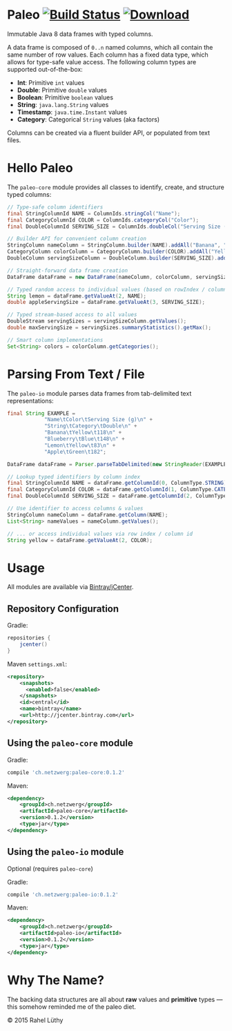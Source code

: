 # Paleo  [![Build Status](https://travis-ci.org/netzwerg/paleo.svg?branch=master)](https://travis-ci.org/netzwerg/paleo) [ ![Download](https://api.bintray.com/packages/netzwerg/maven/paleo/images/download.svg) ](https://bintray.com/netzwerg/maven/paleo/_latestVersion)

Immutable Java 8 data frames with typed columns.

A data frame is composed of `0..n` named columns, which all contain the same number of row values. Each column has a fixed
data type, which allows for type-safe value access. The following column types are supported out-of-the-box:

* **Int**: Primitive `int` values
* **Double**: Primitive `double` values
* **Boolean**: Primitive `boolean` values
* **String**: `java.lang.String` values
* **Timestamp**: `java.time.Instant` values
* **Category**: Categorical `String` values (aka factors)

Columns can be created via a fluent builder API, or populated from text files.

# Hello Paleo

The `paleo-core` module provides all classes to identify, create, and structure typed columns: 

```java
// Type-safe column identifiers
final StringColumnId NAME = ColumnIds.stringCol("Name");
final CategoryColumnId COLOR = ColumnIds.categoryCol("Color");
final DoubleColumnId SERVING_SIZE = ColumnIds.doubleCol("Serving Size (g)");

// Builder API for convenient column creation
StringColumn nameColumn = StringColumn.builder(NAME).addAll("Banana", "Blueberry", "Lemon", "Apple").build();
CategoryColumn colorColumn = CategoryColumn.builder(COLOR).addAll("Yellow", "Blue", "Yellow", "Green").build();
DoubleColumn servingSizeColumn = DoubleColumn.builder(SERVING_SIZE).addAll(118, 148, 83, 182).build();

// Straight-forward data frame creation
DataFrame dataFrame = new DataFrame(nameColumn, colorColumn, servingSizeColumn);

// Typed random access to individual values (based on rowIndex / columnId)
String lemon = dataFrame.getValueAt(2, NAME);
double appleServingSize = dataFrame.getValueAt(3, SERVING_SIZE);

// Typed stream-based access to all values
DoubleStream servingSizes = servingSizeColumn.getValues();
double maxServingSize = servingSizes.summaryStatistics().getMax();

// Smart column implementations
Set<String> colors = colorColumn.getCategories();
```

# Parsing From Text / File

The `paleo-io` module parses data frames from tab-delimited text representations:

```java
final String EXAMPLE =
            "Name\tColor\tServing Size (g)\n" +
            "String\tCategory\tDouble\n" +
            "Banana\tYellow\t118\n" +
            "Blueberry\tBlue\t148\n" +
            "Lemon\tYellow\t83\n" +
            "Apple\tGreen\t182";

DataFrame dataFrame = Parser.parseTabDelimited(new StringReader(EXAMPLE));

// Lookup typed identifiers by column index
final StringColumnId NAME = dataFrame.getColumnId(0, ColumnType.STRING);
final CategoryColumnId COLOR = dataFrame.getColumnId(1, ColumnType.CATEGORY);
final DoubleColumnId SERVING_SIZE = dataFrame.getColumnId(2, ColumnType.DOUBLE);

// Use identifier to access columns & values
StringColumn nameColumn = dataFrame.getColumn(NAME);
List<String> nameValues = nameColumn.getValues();

// ... or access individual values via row index / column id 
String yellow = dataFrame.getValueAt(2, COLOR);
```

# Usage

All modules are available via [Bintray/jCenter](https://bintray.com/netzwerg/maven/paleo/view).

## Repository Configuration

Gradle:

```groovy
repositories {
    jcenter()
}
```

Maven `settings.xml`:

```xml
<repository>
    <snapshots>
      <enabled>false</enabled>
    </snapshots>
    <id>central</id>
    <name>bintray</name>
    <url>http://jcenter.bintray.com</url>
</repository>
```

## Using the `paleo-core` module

Gradle:

```groovy
compile 'ch.netzwerg:paleo-core:0.1.2'
```

Maven:

```xml
<dependency>
    <groupId>ch.netzwerg</groupId>
    <artifactId>paleo-core</artifactId>
    <version>0.1.2</version>
    <type>jar</type>
</dependency>
```

## Using the `paleo-io` module

Optional (requires `paleo-core`)

Gradle:

```groovy
compile 'ch.netzwerg:paleo-io:0.1.2'
```

Maven:

```xml
<dependency>
    <groupId>ch.netzwerg</groupId>
    <artifactId>paleo-io</artifactId>
    <version>0.1.2</version>
    <type>jar</type>
</dependency>
```

# Why The Name?

The backing data structures are all about **raw** values and **primitive** types &mdash; this somehow reminded me of
the paleo diet.

&copy; 2015 Rahel Lüthy
